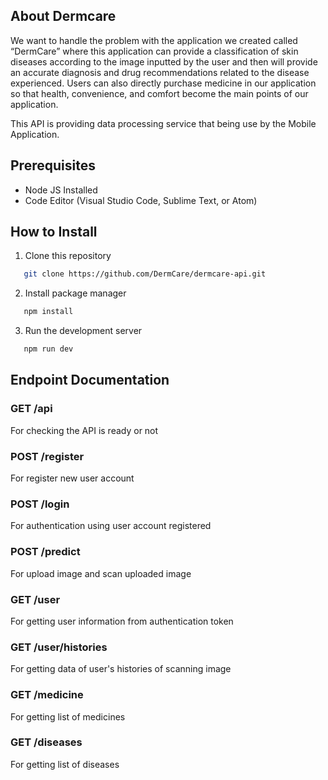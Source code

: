 ## About Dermcare 
We want to handle the problem with the application we created called “DermCare” where this application can provide a classification of skin diseases according to the image inputted by the user and then will provide an accurate diagnosis and drug recommendations related to the disease experienced. Users can also directly purchase medicine in our application so that health, convenience, and comfort become the main points of our application. 

This API is providing data processing service that being use by the Mobile Application.

## Prerequisites
- Node JS Installed
- Code Editor (Visual Studio Code, Sublime Text, or Atom)

## How to Install
1. Clone this repository
```bash
   git clone https://github.com/DermCare/dermcare-api.git
   ```
2. Install package manager
```bash
   npm install
   ```
3. Run the development server
```bash
   npm run dev
   ```

## Endpoint Documentation

### GET  /api
For checking the API is ready or not

### POST /register
For register new user account

### POST /login
For authentication using user account registered

### POST /predict
For upload image and scan uploaded image

### GET /user
For getting user information from authentication token

### GET /user/histories
For getting data of user's histories of scanning image 

### GET /medicine
For getting list of medicines

### GET /diseases
For getting list of diseases